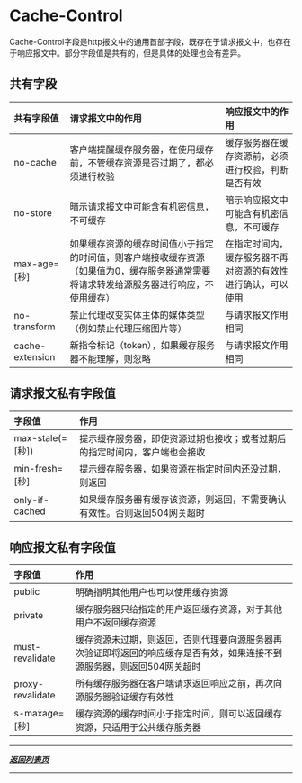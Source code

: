 # Cache-Control

Cache-Control字段是http报文中的通用首部字段，既存在于请求报文中，也存在于响应报文中。部分字段值是共有的，但是具体的处理也会有差异。

## 共有字段

|共有字段值 | 请求报文中的作用 | 响应报文中的作用 |
|:---|:----|:----|
|no-cache|客户端提醒缓存服务器，在使用缓存前，不管缓存资源是否过期了，都必须进行校验|缓存服务器在缓存资源前，必须进行校验，判断是否有效|
|no-store|暗示请求报文中可能含有机密信息，不可缓存|暗示响应报文中可能含有机密信息，不可缓存|
|max-age=[秒]|如果缓存资源的缓存时间值小于指定的时间值，则客户端接收缓存资源（如果值为0，缓存服务器通常需要将请求转发给源服务器进行响应，不使用缓存）|在指定时间内，缓存服务器不再对资源的有效性进行确认，可以使用|
|no-transform|禁止代理改变实体主体的媒体类型（例如禁止代理压缩图片等）|与请求报文作用相同|
|cache-extension|新指令标记（token），如果缓存服务器不能理解，则忽略|与请求报文作用相同|

## 请求报文私有字段值

|字段值|作用|
|:----|:-----|
|max-stale(=[秒])|提示缓存服务器，即使资源过期也接收；或者过期后的指定时间内，客户端也会接收|
|min-fresh=[秒]|提示缓存服务器，如果资源在指定时间内还没过期，则返回|
|only-if-cached|如果缓存服务器有缓存该资源，则返回，不需要确认有效性。否则返回504网关超时|

##  响应报文私有字段值

|字段值|作用|
|:---|:---|
|public|明确指明其他用户也可以使用缓存资源|
|private|缓存服务器只给指定的用户返回缓存资源，对于其他用户不返回缓存资源|
|must-revalidate|缓存资源未过期，则返回，否则代理要向源服务器再次验证即将返回的响应缓存是否有效，如果连接不到源服务器，则返回504网关超时|
|proxy-revalidate|所有缓存服务器在客户端请求返回响应之前，再次向源服务器验证缓存有效性|
|s-maxage=[秒]|缓存资源的缓存时间小于指定时间，则可以返回缓存资源，只适用于公共缓存服务器|


_________
***[返回列表页](https://github.com/Marilynlee/blog)***
_________

